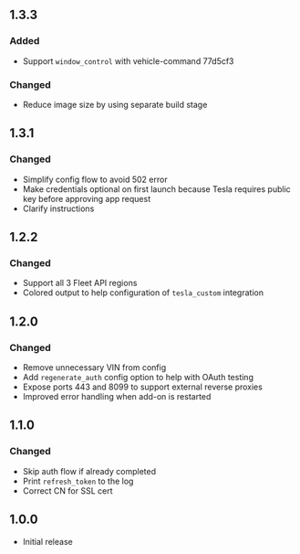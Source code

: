 <!-- https://developers.home-assistant.io/docs/add-ons/presentation#keeping-a-changelog -->

## 1.3.3

### Added

- Support `window_control` with vehicle-command 77d5cf3

### Changed

- Reduce image size by using separate build stage

## 1.3.1

### Changed

- Simplify config flow to avoid 502 error
- Make credentials optional on first launch because Tesla requires public key before approving app request
- Clarify instructions

## 1.2.2

### Changed

- Support all 3 Fleet API regions
- Colored output to help configuration of `tesla_custom` integration

## 1.2.0

### Changed

- Remove unnecessary VIN from config
- Add `regenerate_auth` config option to help with OAuth testing
- Expose ports 443 and 8099 to support external reverse proxies
- Improved error handling when add-on is restarted

## 1.1.0

### Changed

- Skip auth flow if already completed
- Print `refresh_token` to the log
- Correct CN for SSL cert

## 1.0.0

- Initial release
